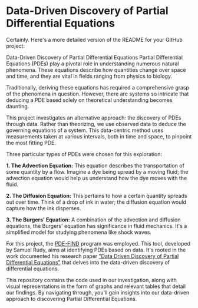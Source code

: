 # Data-Driven Discovery of Partial Differential Equations 


Certainly. Here's a more detailed version of the README for your GitHub project:

Data-Driven Discovery of Partial Differential Equations
Partial Differential Equations (PDEs) play a pivotal role in understanding numerous natural phenomena. These equations describe how quantities change over space and time, and they are vital in fields ranging from physics to biology.

Traditionally, deriving these equations has required a comprehensive grasp of the phenomena in question. However, there are systems so intricate that deducing a PDE based solely on theoretical understanding becomes daunting.

This project investigates an alternative approach: the discovery of PDEs through data. Rather than theorizing, we use observed data to deduce the governing equations of a system. This data-centric method uses measurements taken at various intervals, both in time and space, to pinpoint the most fitting PDE.

Three particular types of PDEs were chosen for this exploration:

**1. The Advection Equation:** This equation describes the transportation of some quantity by a flow. Imagine a dye being spread by a moving fluid; the advection equation would help us understand how the dye moves with the fluid.

**2. The Diffusion Equation:** This pertains to how a certain quantity spreads out over time. Think of a drop of ink in water; the diffusion equation would capture how the ink disperses.

**3. The Burgers' Equation:** A combination of the advection and diffusion equations, the Burgers' equation has significance in fluid mechanics. It's a simplified model for studying phenomena like shock waves.

For this project, the [PDE-FIND](https://github.com/snagcliffs/PDE-FIND/blob/master/PDE_FIND.py) program was employed. This tool, developed by Samuel Rudy, aims at identifying PDEs based on data. It's rooted in the work documented his research paper ["Data Driven Discovery of Partial Differential Equations"](https://github.com/snagcliffs/PDE-FIND/blob/master/sci_adv.pdf) that delves into the data-driven discovery of differential equations.

This repository contains the code used in our investigation, along with visual representations in the form of graphs and relevant tables that detail our findings. By navigating through, you'll gain insights into our data-driven approach to discovering Partial Differential Equations.
